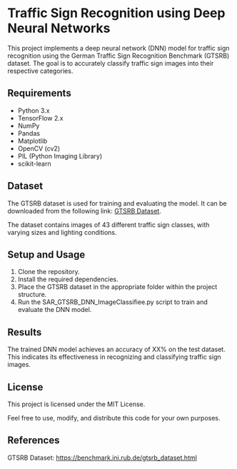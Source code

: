 # Traffic Sign Recognition using Deep Neural Networks

This project implements a deep neural network (DNN) model for traffic sign recognition using the German Traffic Sign Recognition Benchmark (GTSRB) dataset. The goal is to accurately classify traffic sign images into their respective categories.

## Requirements

- Python 3.x
- TensorFlow 2.x
- NumPy
- Pandas
- Matplotlib
- OpenCV (cv2)
- PIL (Python Imaging Library)
- scikit-learn

## Dataset

The GTSRB dataset is used for training and evaluating the model. It can be downloaded from the following link: [GTSRB Dataset](https://benchmark.ini.rub.de/gtsrb_dataset.html). 

The dataset contains images of 43 different traffic sign classes, with varying sizes and lighting conditions.

## Setup and Usage

1. Clone the repository.
2. Install the required dependencies.
3. Place the GTSRB dataset in the appropriate folder within the project structure.
4. Run the SAR_GTSRB_DNN_ImageClassifiee.py script to train and evaluate the DNN model.


## Results
The trained DNN model achieves an accuracy of XX% on the test dataset. This indicates its effectiveness in recognizing and classifying traffic sign images.

## License
This project is licensed under the MIT License.

Feel free to use, modify, and distribute this code for your own purposes.

## References
GTSRB Dataset: https://benchmark.ini.rub.de/gtsrb_dataset.html
